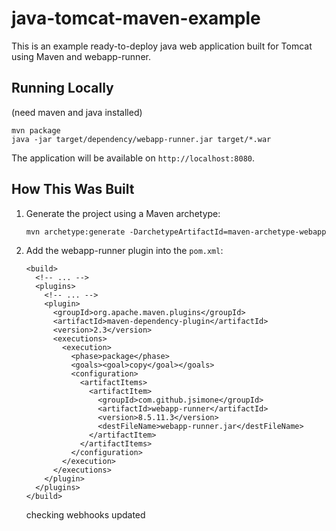 # java-tomcat-maven-example

This is an example ready-to-deploy java web application built for Tomcat using Maven and webapp-runner.

## Running Locally

(need maven and java installed)

```
mvn package
java -jar target/dependency/webapp-runner.jar target/*.war
```

The application will be available on `http://localhost:8080`.

## How This Was Built

1. Generate the project using a Maven archetype:

   ```
   mvn archetype:generate -DarchetypeArtifactId=maven-archetype-webapp
   ```

2. Add the webapp-runner plugin into the `pom.xml`:

   ```
   <build>
     <!-- ... -->
     <plugins>
       <!-- ... -->
       <plugin>
         <groupId>org.apache.maven.plugins</groupId>
         <artifactId>maven-dependency-plugin</artifactId>
         <version>2.3</version>
         <executions>
           <execution>
             <phase>package</phase>
             <goals><goal>copy</goal></goals>
             <configuration>
               <artifactItems>
                 <artifactItem>
                   <groupId>com.github.jsimone</groupId>
                   <artifactId>webapp-runner</artifactId>
                   <version>8.5.11.3</version>
                   <destFileName>webapp-runner.jar</destFileName>
                 </artifactItem>
               </artifactItems>
             </configuration>
           </execution>
         </executions>
       </plugin>
     </plugins>
   </build>
   ```
   
   checking webhooks updated

